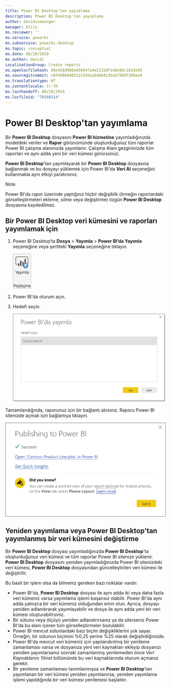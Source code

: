 ```yaml
---
title: Power BI Desktop'tan yayımlama
description: Power BI Desktop'tan yayımlama
author: davidiseminger
manager: kfile
ms.reviewer: ''
ms.service: powerbi
ms.subservice: powerbi-desktop
ms.topic: conceptual
ms.date: 08/29/2019
ms.author: davidi
LocalizationGroup: Create reports
ms.openlocfilehash: 69e458d966e656847a4e2122df148e90c1834a58
ms.sourcegitcommit: c0f4d00d483121556a1646b413bab75b9f309ae9
ms.translationtype: HT
ms.contentlocale: tr-TR
ms.lasthandoff: 08/29/2019
ms.locfileid: "70160314"
---
```

# <a name="publish-from-power-bi-desktop"></a>Power BI Desktop'tan yayımlama
Bir **Power BI Desktop** dosyasını **Power BI hizmetine** yayımladığınızda modeldeki veriler ve **Rapor** görünümünde oluşturduğunuz tüm raporlar Power BI çalışma alanınızda yayımlanır. Çalışma Alanı gezgininizde tüm raporları ve aynı adda yeni bir veri kümesi görürsünüz.

**Power BI Desktop**'tan yayımlayarak bir **Power BI Desktop** dosyasına bağlanmak ve bu dosyayı yüklemek için Power BI'da **Veri Al** seçeneğini kullanmakla aynı etkiyi yaratırsınız.

> [!NOTE]
> Power BI'da rapor üzerinde yaptığınız hiçbir değişiklik (örneğin raporlardaki görselleştirmeleri ekleme, silme veya değiştirme) özgün **Power BI Desktop** dosyasına kaydedilmez.
> 
> 

## <a name="to-publish-a-power-bi-desktop-dataset-and-reports"></a>Bir Power BI Desktop veri kümesini ve raporları yayımlamak için
1. Power BI Desktop’ta **Dosya** \> **Yayımla** \> **Power BI’da Yayımla** seçeneğine veya şeritteki **Yayımla** seçeneğine tıklayın.  

   ![Yayımla düğmesi](media/desktop-upload-desktop-files/pbid_publish_publishbutton.png)

2. Power BI'da oturum açın.
3. Hedefi seçin.

   ![Yayımlama hedefi seçme](media/desktop-upload-desktop-files/pbid_publish_select_destination.png)

Tamamlandığında, raporunuz için bir bağlantı alırsınız. Raporu Power BI sitenizde açmak için bağlantıya tıklayın.

![Yayımlama başarılı iletişim kutusu](media/desktop-upload-desktop-files/pbid_publish_success.png)

## <a name="re-publish-or-replace-a-dataset-published-from-power-bi-desktop"></a>Yeniden yayımlama veya Power BI Desktop'tan yayımlanmış bir veri kümesini değiştirme
Bir **Power BI Desktop** dosyası yayımladığınızda **Power BI Desktop**'ta oluşturduğunuz veri kümesi ve tüm raporlar Power BI sitenize yüklenir. **Power BI Desktop** dosyasını yeniden yayımladığınızda Power BI sitenizdeki veri kümesi, **Power BI Desktop** dosyasından güncelleştirilen veri kümesi ile değiştirilir.

Bu basit bir işlem olsa da bilmeniz gereken bazı noktalar vardır:

* Power BI'da, **Power BI Desktop** dosyası ile aynı adda iki veya daha fazla veri kümeniz varsa yayımlama işlemi başarısız olabilir. Power BI'da aynı adda yalnızca bir veri kümeniz olduğundan emin olun. Ayrıca, dosyayı yeniden adlandırarak yayımlayabilir ve dosya ile aynı adda yeni bir veri kümesi oluşturabilirsiniz.
* Bir sütunu veya ölçüyü yeniden adlandırırsanız ya da silerseniz Power BI'da bu alanı içeren tüm görselleştirmeler bozulabilir. 
* Power BI mevcut sütunlardaki bazı biçim değişikliklerini yok sayar. Örneğin, bir sütunun biçimini %0,25 yerine %25 olarak değiştirdiğinizde.
* Power BI'da mevcut veri kümeniz için yapılandırılmış bir yenileme zamanlaması varsa ve dosyanıza yeni veri kaynakları ekleyip dosyanızı yeniden yayımlarsanız sonraki zamanlanmış yenilemeden önce *Veri Kaynaklarını Yönet* bölümünde bu veri kaynaklarında oturum açmanız gerekir.
* Bir yenileme zamanlaması tanımlanmışsa ve **Power BI Desktop**’tan yayımlanan bir veri kümesi yeniden yayımlanırsa, yeniden yayımlama işlemi yapıldığında bir veri kümesi yenilemesi başlatılır. 


